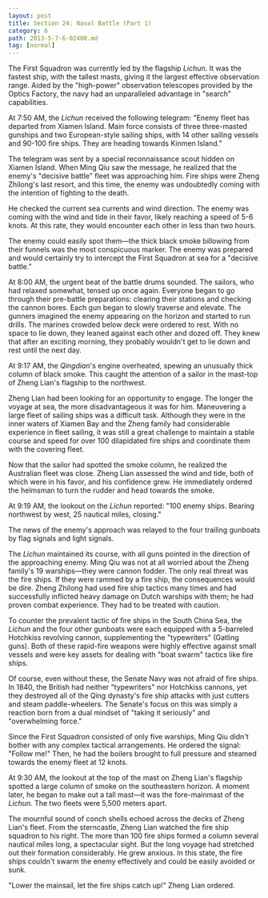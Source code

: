 ```yaml
---
layout: post
title: Section 24: Naval Battle (Part 1)
category: 6
path: 2013-5-7-6-02400.md
tag: [normal]
---
```


The First Squadron was currently led by the flagship *Lichun*. It was the fastest ship, with the tallest masts, giving it the largest effective observation range. Aided by the "high-power" observation telescopes provided by the Optics Factory, the navy had an unparalleled advantage in "search" capabilities.

At 7:50 AM, the *Lichun* received the following telegram: "Enemy fleet has departed from Xiamen Island. Main force consists of three three-masted gunships and two European-style sailing ships, with 14 other sailing vessels and 90-100 fire ships. They are heading towards Kinmen Island."

The telegram was sent by a special reconnaissance scout hidden on Xiamen Island. When Ming Qiu saw the message, he realized that the enemy's "decisive battle" fleet was approaching him. Fire ships were Zheng Zhilong's last resort, and this time, the enemy was undoubtedly coming with the intention of fighting to the death.

He checked the current sea currents and wind direction. The enemy was coming with the wind and tide in their favor, likely reaching a speed of 5-6 knots. At this rate, they would encounter each other in less than two hours.

The enemy could easily spot them—the thick black smoke billowing from their funnels was the most conspicuous marker. The enemy was prepared and would certainly try to intercept the First Squadron at sea for a "decisive battle."

At 8:00 AM, the urgent beat of the battle drums sounded. The sailors, who had relaxed somewhat, tensed up once again. Everyone began to go through their pre-battle preparations: clearing their stations and checking the cannon bores. Each gun began to slowly traverse and elevate. The gunners imagined the enemy appearing on the horizon and started to run drills. The marines crowded below deck were ordered to rest. With no space to lie down, they leaned against each other and dozed off. They knew that after an exciting morning, they probably wouldn't get to lie down and rest until the next day.

At 9:17 AM, the *Qingdian*'s engine overheated, spewing an unusually thick column of black smoke. This caught the attention of a sailor in the mast-top of Zheng Lian's flagship to the northwest.

Zheng Lian had been looking for an opportunity to engage. The longer the voyage at sea, the more disadvantageous it was for him. Maneuvering a large fleet of sailing ships was a difficult task. Although they were in the inner waters of Xiamen Bay and the Zheng family had considerable experience in fleet sailing, it was still a great challenge to maintain a stable course and speed for over 100 dilapidated fire ships and coordinate them with the covering fleet.

Now that the sailor had spotted the smoke column, he realized the Australian fleet was close. Zheng Lian assessed the wind and tide, both of which were in his favor, and his confidence grew. He immediately ordered the helmsman to turn the rudder and head towards the smoke.

At 9:19 AM, the lookout on the *Lichun* reported: "100 enemy ships. Bearing northwest by west, 25 nautical miles, closing."

The news of the enemy's approach was relayed to the four trailing gunboats by flag signals and light signals.

The *Lichun* maintained its course, with all guns pointed in the direction of the approaching enemy. Ming Qiu was not at all worried about the Zheng family's 19 warships—they were cannon fodder. The only real threat was the fire ships. If they were rammed by a fire ship, the consequences would be dire. Zheng Zhilong had used fire ship tactics many times and had successfully inflicted heavy damage on Dutch warships with them; he had proven combat experience. They had to be treated with caution.

To counter the prevalent tactic of fire ships in the South China Sea, the *Lichun* and the four other gunboats were each equipped with a 5-barreled Hotchkiss revolving cannon, supplementing the "typewriters" (Gatling guns). Both of these rapid-fire weapons were highly effective against small vessels and were key assets for dealing with "boat swarm" tactics like fire ships.

Of course, even without these, the Senate Navy was not afraid of fire ships. In 1840, the British had neither "typewriters" nor Hotchkiss cannons, yet they destroyed all of the Qing dynasty's fire ship attacks with just cutters and steam paddle-wheelers. The Senate's focus on this was simply a reaction born from a dual mindset of "taking it seriously" and "overwhelming force."

Since the First Squadron consisted of only five warships, Ming Qiu didn't bother with any complex tactical arrangements. He ordered the signal: "Follow me!" Then, he had the boilers brought to full pressure and steamed towards the enemy fleet at 12 knots.

At 9:30 AM, the lookout at the top of the mast on Zheng Lian's flagship spotted a large column of smoke on the southeastern horizon. A moment later, he began to make out a tall mast—it was the fore-mainmast of the *Lichun*. The two fleets were 5,500 meters apart.

The mournful sound of conch shells echoed across the decks of Zheng Lian's fleet. From the sterncastle, Zheng Lian watched the fire ship squadron to his right. The more than 100 fire ships formed a column several nautical miles long, a spectacular sight. But the long voyage had stretched out their formation considerably. He grew anxious. In this state, the fire ships couldn't swarm the enemy effectively and could be easily avoided or sunk.

"Lower the mainsail, let the fire ships catch up!" Zheng Lian ordered.